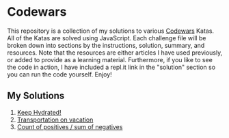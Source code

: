 # Codewars
This repository is a collection of my solutions to various [Codewars](https://codewars.com) Katas. All of the Katas are solved using JavaScript. Each challenge file will be broken down into sections by the instructions, solution, summary, and resources. Note that the resources are either articles I have used previously, or added to provide as a learning material. Furthermore, if you like to see the code in action, I have included a repl.it link in the "solution" section so you can run the code yourself. Enjoy!

## My Solutions
1. [Keep Hydrated!](https://github.com/cnemeth1/codewars/blob/master/keep-hyrdated.md)
2. [Transportation on vacation](https://github.com/cnemeth1/codewars/blob/master/transportation-on-vaction.md)
3. [Count of positives / sum of negatives](https://github.com/cnemeth1/codewars/blob/master/count-of-positives-sum-of-negatives.md)
